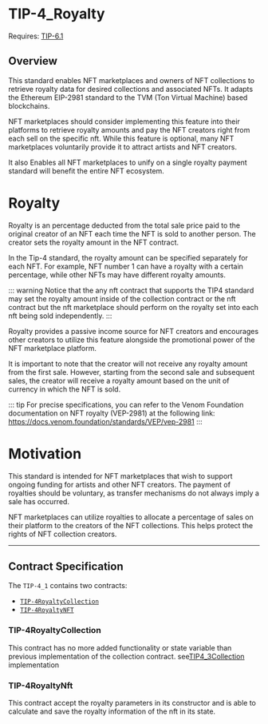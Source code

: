 # TIP-4_Royalty

Requires: [TIP-6.1](./6.md)

## Overview
This standard enables NFT marketplaces and owners of NFT collections to retrieve royalty data for desired collections and associated NFTs. It adapts the Ethereum EIP-2981 standard to the TVM (Ton Virtual Machine) based blockchains.

NFT marketplaces should consider implementing this feature into their platforms to retrieve royalty amounts and pay the NFT creators right from each sell on the specific nft. While this feature is optional, many NFT marketplaces voluntarily provide it to attract artists and NFT creators.

It also Enables all NFT marketplaces to unify on a single royalty payment standard will benefit the entire NFT ecosystem.

# Royalty
Royalty is an percentage deducted from the total sale price paid to the original creator of an NFT each time the NFT is sold to another person. The creator sets the royalty amount in the NFT contract.

In the Tip-4 standard, the royalty amount can be specified separately for each NFT. For example, NFT number 1 can have a royalty with a certain percentage, while other NFTs may have different royalty amounts.

::: warning
Notice that the any nft contract that supports the TIP4 standard may set the royalty amount inside of the collection contract or the nft contract but the nft marketplace should perform on the royalty set into each nft being sold independently.
:::

Royalty provides a passive income source for NFT creators and encourages other creators to utilize this feature alongside the promotional power of the NFT marketplace platform.

It is important to note that the creator will not receive any royalty amount from the first sale. However, starting from the second sale and subsequent sales, the creator will receive a royalty amount based on the unit of currency in which the NFT is sold.

::: tip
For precise specifications, you can refer to the Venom Foundation documentation on NFT royalty (VEP-2981) at the following link:\
https://docs.venom.foundation/standards/VEP/vep-2981
:::

# Motivation

This standard is intended for NFT marketplaces that wish to support ongoing funding for artists and other NFT creators. The payment of royalties should be voluntary, as transfer mechanisms do not always imply a sale has occurred.

NFT marketplaces can utilize royalties to allocate a percentage of sales on their platform to the creators of the NFT collections. This helps protect the rights of NFT collection creators.

---

## Contract Specification

The `TIP-4_1` contains two contracts:

- [ `TIP-4RoyaltyCollection` ](https://github.com/broxus/tip4/blob/master/contracts/TIP4_1/TIP4_1Collection.tsol)
- [ `TIP-4RoyaltyNFT` ](https://github.com/broxus/tip4/blob/master/contracts/TIP4_1/TIP4_1Nft.tsol)



### TIP-4RoyaltyCollection
This contract has no more added functionality or state variable than previous implementation of the collection contract. see[TIP4_3Collection](./43.md#contract-specification) implementation

### TIP-4RoyaltyNft
This contract accept the royalty parameters in its constructor and is able to calculate and save the royalty information of the nft in its state.


